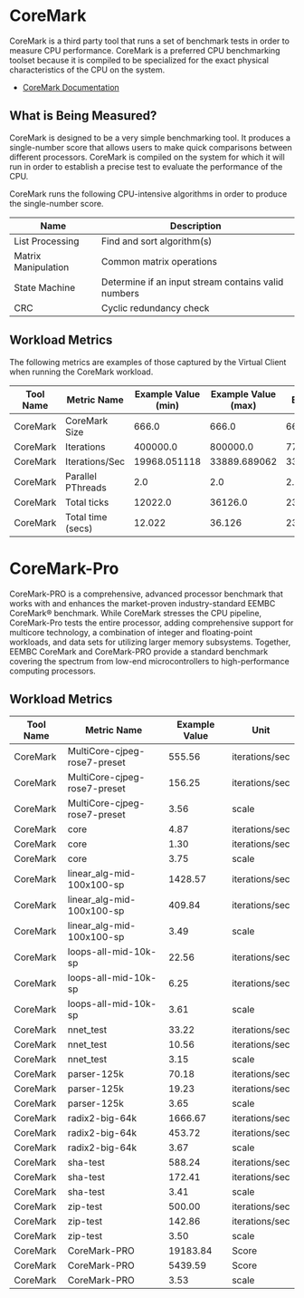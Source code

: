 # CoreMark
CoreMark is a third party tool that runs a set of benchmark tests in order to measure CPU performance. CoreMark is a preferred CPU benchmarking
toolset because it is compiled to be specialized for the exact physical characteristics of the CPU on the system.

* [CoreMark Documentation](https://www.eembc.org/coremark/)

## What is Being Measured?
CoreMark is designed to be a very simple benchmarking tool. It produces a single-number score that allows users to make quick comparisons
between different processors. CoreMark is compiled on the system for which it will run in order to establish a precise test to evaluate the performance
of the CPU.

CoreMark runs the following CPU-intensive algorithms in order to produce the single-number score. 

| Name                  | Description                                               |
|-----------------------|-----------------------------------------------------------|
| List Processing       | Find and sort algorithm(s)                                |
| Matrix Manipulation   | Common matrix operations                                  |
| State Machine         | Determine if an input stream contains valid numbers       |
| CRC                   | Cyclic redundancy check                                   |

## Workload Metrics
The following metrics are examples of those captured by the Virtual Client when running the CoreMark workload.

| Tool Name | Metric Name | Example Value (min) | Example Value (max) | Example Value (avg) | Unit |
|-----------|-------------|---------------------|---------------------|---------------------|------|
| CoreMark | CoreMark Size | 666.0 | 666.0 | 666.0 | bytes |
| CoreMark | Iterations | 400000.0 | 800000.0 | 773160.1731601731 | iterations |
| CoreMark | Iterations/Sec | 19968.051118 | 33889.689062 | 33081.75554433839 | iterations/sec |
| CoreMark | Parallel PThreads | 2.0 | 2.0 | 2.0 | threads |
| CoreMark | Total ticks | 12022.0 | 36126.0 | 23365.67617325762 | ticks |
| CoreMark | Total time (secs) | 12.022 | 36.126 | 23.365676173257606 | secs |

# CoreMark-Pro
CoreMark-PRO is a comprehensive, advanced processor benchmark that works with and enhances the market-proven industry-standard EEMBC CoreMark® benchmark. While CoreMark stresses the CPU pipeline, CoreMark-Pro tests the entire processor, adding comprehensive support for multicore technology, a combination of integer and floating-point workloads, and data sets for utilizing larger memory subsystems. Together, EEMBC CoreMark and CoreMark-PRO provide a standard benchmark covering the spectrum from low-end microcontrollers to high-performance computing processors.

## Workload Metrics

| Tool Name | Metric Name | Example Value | Unit |
|-----------|-------------|---------------|------|
| CoreMark | MultiCore-cjpeg-rose7-preset | 555.56 | iterations/sec |
| CoreMark | MultiCore-cjpeg-rose7-preset | 156.25 | iterations/sec  |
| CoreMark | MultiCore-cjpeg-rose7-preset | 3.56 | scale |
| CoreMark | core | 4.87 | iterations/sec |
| CoreMark | core | 1.30 |  iterations/sec |
| CoreMark | core | 3.75 | scale |
| CoreMark | linear_alg-mid-100x100-sp | 1428.57 | iterations/sec |
| CoreMark | linear_alg-mid-100x100-sp | 409.84 | iterations/sec  |
| CoreMark | linear_alg-mid-100x100-sp  | 3.49 | scale |
| CoreMark | loops-all-mid-10k-sp | 22.56   | iterations/sec |          
| CoreMark | loops-all-mid-10k-sp | 6.25 | iterations/sec |
| CoreMark | loops-all-mid-10k-sp | 3.61  | scale |
| CoreMark | nnet_test | 33.22   | iterations/sec |       
| CoreMark | nnet_test  | 10.56 | iterations/sec |
| CoreMark | nnet_test | 3.15    | scale |        
| CoreMark | parser-125k | 70.18   | iterations/sec |
| CoreMark | parser-125k | 19.23 | iterations/sec |
| CoreMark | parser-125k | 3.65      | scale |                               
| CoreMark | radix2-big-64k | 1666.67  | iterations/sec |  
| CoreMark | radix2-big-64k  | 453.72 | iterations/sec |
| CoreMark | radix2-big-64k  | 3.67  | scale |
| CoreMark | sha-test |   588.24 | iterations/sec |
| CoreMark | sha-test | 172.41 | iterations/sec |
| CoreMark | sha-test | 3.41  | scale |
| CoreMark | zip-test | 500.00 | iterations/sec |
| CoreMark | zip-test | 142.86 | iterations/sec |
| CoreMark | zip-test | 3.50  | scale |
| CoreMark | CoreMark-PRO | 19183.84  | Score  
| CoreMark | CoreMark-PRO | 5439.59 | Score
| CoreMark | CoreMark-PRO | 3.53 | scale
